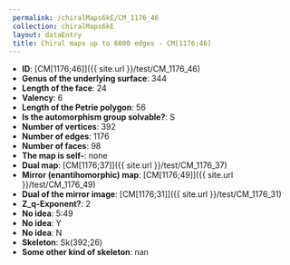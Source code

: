 ```yaml
--- 
 permalink: /chiralMaps6kE/CM_1176_46 
 collection: chiralMaps6kE
 layout: dataEntry
 title: Chiral maps up to 6000 edges - CM[1176;46]
---
```


- **ID**: [CM[1176;46]]({{ site.url }}/test/CM_1176_46)
- **Genus of the underlying surface**: 344
- **Length of the face**: 24
- **Valency**: 6
- **Length of the Petrie polygon**: 56
- **Is the automorphism group solvable?**: S
- **Number of vertices**: 392
- **Number of edges**: 1176
- **Number of faces**: 98
- **The map is self-**: none
- **Dual map**: [CM[1176;37]]({{ site.url }}/test/CM_1176_37)
- **Mirror (enantihomorphic) map**: [CM[1176;49]]({{ site.url }}/test/CM_1176_49)
- **Dual of the mirror image**: [CM[1176;31]]({{ site.url }}/test/CM_1176_31)
- **Z_q-Exponent?**: 2
- **No idea**:  5:49
- **No idea**: Y
- **No idea**: N
- **Skeleton**: Sk(392;26)
- **Some other kind of skeleton**: nan
